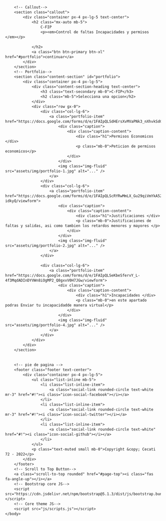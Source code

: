 <!DOCTYPE html>
<html lang="en">
    <head>
        <meta charset="utf-8" />
        <meta name="viewport" content="width=device-width, initial-scale=1, shrink-to-fit=no" />
        <meta name="description" content="" />
        <meta name="author" content="" />
        <title>C-FIP  - Control de Faltas, Inacistencias y permisos</title>
        <!-- Favicon-->
        <link rel="icon" type="image/x-icon" href="assets/favicon.ico" />
        <!-- Font Awesome icons (free version)-->
        <script src="https://use.fontawesome.com/releases/v6.1.0/js/all.js" crossorigin="anonymous"></script>
        <!-- Simple line icons-->
        <link href="https://cdnjs.cloudflare.com/ajax/libs/simple-line-icons/2.5.5/css/simple-line-icons.min.css" rel="stylesheet" />
        <!-- Google fonts-->
        <link href="https://fonts.googleapis.com/css?family=Source+Sans+Pro:300,400,700,300italic,400italic,700italic" rel="stylesheet" type="text/css" />
        <!-- Core theme CSS (includes Bootstrap)-->
        <link href="css/styles.css" rel="stylesheet" />
    </head>
    <body id="page-top">
     
        <!-- Callout-->
        <section class="callout">
            <div class="container px-4 px-lg-5 text-center">
                <h2 class="mx-auto mb-5">
                    C-FIP 
                    <p><em>Control de faltas Incapacidades y permisos </em></p>
                    
                </h2>
                <a class="btn btn-primary btn-xl" href="#portfolio">continuar</a>
            </div>
        </section>
        <!-- Portfolio-->
        <section class="content-section" id="portfolio">
            <div class="container px-4 px-lg-5">
                <div class="content-section-heading text-center">
                    <h3 class="text-secondary mb-0">C-FIP</h3>
                    <h2 class="mb-5">Selecciona una opcion</h2>
                </div>
                <div class="row gx-0">
                    <div class="col-lg-6">
                        <a class="portfolio-item" href="https://docs.google.com/forms/d/e/1FAIpQLSdHErsXvMVaPNk3_nXhvkSdCMCJFXvA0fFLlSmOMAVLF97BFA/viewform">
                            <div class="caption">
                                <div class="caption-content">
                                    <div class="h1">Permisos Economicos </div>
                                    <p class="mb-0">Peticion de permisos economicos</p>
                                </div>
                            </div>
                            <img class="img-fluid" src="assets/img/portfolio-1.jpg" alt="..." />
                        </a>
                    </div>
                    <div class="col-lg-6">
                        <a class="portfolio-item" href="https://docs.google.com/forms/d/e/1FAIpQLScRYRwMmLX_Gu29qiVmYkA52_suonBummIcDqIw4gYG-idkyQ/viewform">
                            <div class="caption">
                                <div class="caption-content">
                                    <div class="h1">Justificaciones </div>
                                    <p class="mb-0">Justificaciones de faltas y salidas, asi como tambien los retardos menores y mayores </p>
                                </div>
                            </div>
                            <img class="img-fluid" src="assets/img/portfolio-2.jpg" alt="..." />
                        </a>
                    </div>
                
                    <div class="col-lg-6">
                        <a class="portfolio-item" href="https://docs.google.com/forms/d/e/1FAIpQLSeKbeSfervY_L-4f3MqdADInDYVWn8iOgMP2_Q8gxvV0H7JGw/viewform">
                            <div class="caption">
                                <div class="caption-content">
                                    <div class="h1">Incapacidades </div>
                                    <p class="mb-0">en este apartado podras Enviar tu incapacidadde manera virtual</p>
                                </div>
                            </div>
                            <img class="img-fluid" src="assets/img/portfolio-4.jpg" alt="..." />
                        </a>
                    </div>
                </div>
            </div>
        </section>
     
       
        <!-- pie de pagina -->
        <footer class="footer text-center">
            <div class="container px-4 px-lg-5">
                <ul class="list-inline mb-5">
                    <li class="list-inline-item">
                        <a class="social-link rounded-circle text-white mr-3" href="#!"><i class="icon-social-facebook"></i></a>
                    </li>
                    <li class="list-inline-item">
                        <a class="social-link rounded-circle text-white mr-3" href="#!"><i class="icon-social-twitter"></i></a>
                    </li>
                    <li class="list-inline-item">
                        <a class="social-link rounded-circle text-white" href="#!"><i class="icon-social-github"></i></a>
                    </li>
                </ul>
                <p class="text-muted small mb-0">Copyright &copy; Cecati 72 - 2022</p>
            </div>
        </footer>
        <!-- Scroll to Top Button-->
        <a class="scroll-to-top rounded" href="#page-top"><i class="fas fa-angle-up"></i></a>
        <!-- Bootstrap core JS-->
        <script src="https://cdn.jsdelivr.net/npm/bootstrap@5.1.3/dist/js/bootstrap.bundle.min.js"></script>
        <!-- Core theme JS-->
        <script src="js/scripts.js"></script>
    </body>
</html>
